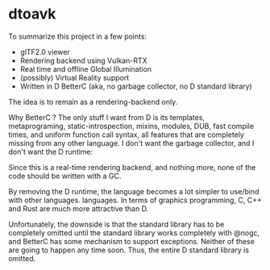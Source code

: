 # dtoavk

To summarize this project in a few points:
  - glTF2.0 viewer
  - Rendering backend using Vulkan-RTX
  - Real time and offline Global Illumination
  - (possibly) Virtual Reality support
  - Written in D BetterC (aka, no garbage collector, no D standard library)

The idea is to remain as a rendering-backend only. 

Why BetterC ?
  The only stuff I want from D is its templates, metaprograming,
    static-introspection, mixins, modules, DUB, fast compile times, and uniform
    function call syntax, all features that are completely missing from any
    other language. I don't want the garbage collector, and I don't want the D
    runtime:

  Since this is a real-time rendering backend, and nothing more, none of the
    code should be written with a GC.

  By removing the D runtime, the language becomes a lot simpler to use/bind with
    other languages. languages. In terms of graphics programming, C, C++ and
    Rust are much more attractive than D.

  Unfortunately, the downside is that the standard library has to be completely
    omitted until the standard library works completely with @nogc, and BetterC
    has some mechanism to support exceptions. Neither of these are going to
    happen any time soon. Thus, the entire D standard library is omitted.
